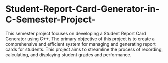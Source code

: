 # Student-Report-Card-Generator-in-C-Semester-Project-
This semester project focuses on developing a Student Report Card Generator using C++. The primary objective of this project is to create a comprehensive and efficient system for managing and generating report cards for students. This project aims to streamline the process of recording, calculating, and displaying student grades and performance.
